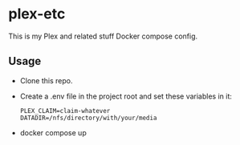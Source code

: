 # plex-etc

This is my Plex and related stuff Docker compose config.

## Usage

- Clone this repo.
- Create a .env file in the project root and set these variables in it:

      PLEX_CLAIM=claim-whatever
      DATADIR=/nfs/directory/with/your/media

- docker compose up
